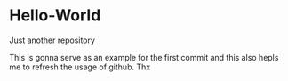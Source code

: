 # Hello-World
Just another repository

This is gonna serve as an example for the first commit and this also hepls me to refresh the usage of github.
Thx
